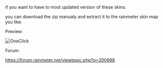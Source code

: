 if you want to have to most updated version of these skins.

you can download the zip manualy and extract it to the rainmeter skin map you like.





Preview:


![OneClick](https://user-images.githubusercontent.com/46109964/167267051-8b4cc639-c1d1-4116-837c-099a152377e1.png)



Forum:

https://forum.rainmeter.net/viewtopic.php?p=200688
